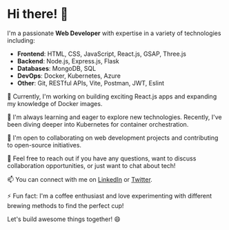 # Hi there! 👋

I'm a passionate **Web Developer** with expertise in a variety of technologies including:

- **Frontend**: HTML, CSS, JavaScript, React.js, GSAP, Three.js
- **Backend**: Node.js, Express.js, Flask
- **Databases**: MongoDB, SQL
- **DevOps**: Docker, Kubernetes, Azure
- **Other**: Git, RESTful APIs, Vite, Postman, JWT, Eslint

🔭 Currently, I'm working on building exciting React.js apps and expanding my knowledge of Docker images.

🌱 I'm always learning and eager to explore new technologies. Recently, I've been diving deeper into Kubernetes for container orchestration.

👯 I'm open to collaborating on web development projects and contributing to open-source initiatives.

💬 Feel free to reach out if you have any questions, want to discuss collaboration opportunities, or just want to chat about tech!

📫 You can connect with me on [LinkedIn](https://www.linkedin.com/in/imshivam1/) or [Twitter](https://twitter.com/imshivam0123).

⚡ Fun fact: I'm a coffee enthusiast and love experimenting with different brewing methods to find the perfect cup!

Let's build awesome things together! 😄
